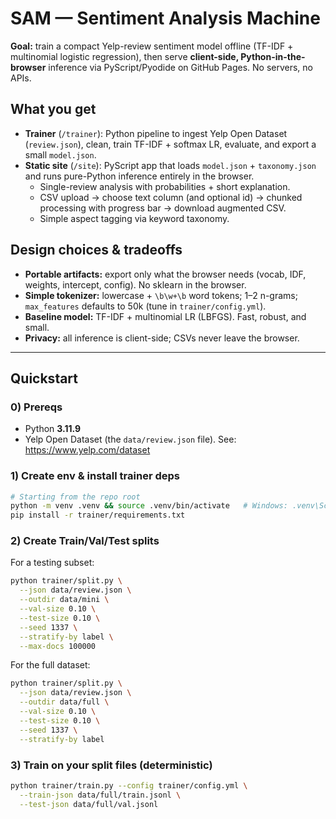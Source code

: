 # SAM — Sentiment Analysis Machine

**Goal:** train a compact Yelp-review sentiment model offline (TF-IDF + multinomial logistic regression), then serve **client-side, Python-in-the-browser** inference via PyScript/Pyodide on GitHub Pages. No servers, no APIs.

## What you get
- **Trainer** (`/trainer`): Python pipeline to ingest Yelp Open Dataset (`review.json`), clean, train TF-IDF + softmax LR, evaluate, and export a small `model.json`.
- **Static site** (`/site`): PyScript app that loads `model.json` + `taxonomy.json` and runs pure-Python inference entirely in the browser.
  - Single-review analysis with probabilities + short explanation.
  - CSV upload → choose text column (and optional id) → chunked processing with progress bar → download augmented CSV.
  - Simple aspect tagging via keyword taxonomy.

## Design choices & tradeoffs
- **Portable artifacts:** export only what the browser needs (vocab, IDF, weights, intercept, config). No sklearn in the browser.
- **Simple tokenizer:** lowercase + `\b\w+\b` word tokens; 1–2 n-grams; `max_features` defaults to 50k (tune in `trainer/config.yml`).
- **Baseline model:** TF-IDF + multinomial LR (LBFGS). Fast, robust, and small.
- **Privacy:** all inference is client-side; CSVs never leave the browser.

---

## Quickstart

### 0) Prereqs
- Python **3.11.9**
- Yelp Open Dataset (the `data/review.json` file). See: https://www.yelp.com/dataset

### 1) Create env & install trainer deps
```bash
# Starting from the repo root
python -m venv .venv && source .venv/bin/activate   # Windows: .venv\Scripts\activate
pip install -r trainer/requirements.txt
```

### 2) Create Train/Val/Test splits
For a testing subset:
```bash
python trainer/split.py \
  --json data/review.json \
  --outdir data/mini \
  --val-size 0.10 \
  --test-size 0.10 \
  --seed 1337 \
  --stratify-by label \
  --max-docs 100000
```

For the full dataset:
```bash
python trainer/split.py \
  --json data/review.json \
  --outdir data/full \
  --val-size 0.10 \
  --test-size 0.10 \
  --seed 1337 \
  --stratify-by label
```

### 3) Train on your split files (deterministic)
```bash
python trainer/train.py --config trainer/config.yml \
  --train-json data/full/train.jsonl \
  --test-json data/full/val.jsonl
```